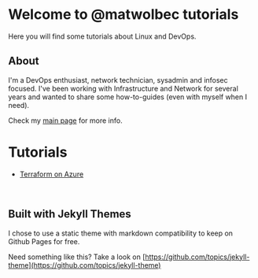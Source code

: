 # Welcome to @matwolbec tutorials

Here you will find some tutorials about Linux and DevOps.

## About

I'm a DevOps enthusiast, network technician, sysadmin and infosec focused. I've been working with Infrastructure and Network for several years and wanted to share some how-to-guides (even with myself when I need). 

Check my [main page](https://matwolbec.github.io) for more info.

# Tutorials
- [Terraform on Azure](terraform/terraform-azure.md)

<br>

## Built with Jekyll Themes

I chose to use a static theme with markdown compatibility to keep on Github Pages for free.

Need something like this? Take a look on [https://github.com/topics/jekyll-theme](https://github.com/topics/jekyll-theme)
